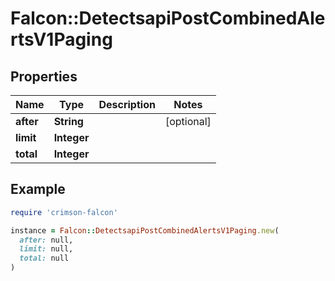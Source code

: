 # Falcon::DetectsapiPostCombinedAlertsV1Paging

## Properties

| Name | Type | Description | Notes |
| ---- | ---- | ----------- | ----- |
| **after** | **String** |  | [optional] |
| **limit** | **Integer** |  |  |
| **total** | **Integer** |  |  |

## Example

```ruby
require 'crimson-falcon'

instance = Falcon::DetectsapiPostCombinedAlertsV1Paging.new(
  after: null,
  limit: null,
  total: null
)
```

